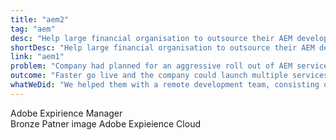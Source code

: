 ```yaml
---
title: "aem2"
tag: "aem"
desc: "Help large financial organisation to outsource their AEM development activity offshore with a dedicated team2"
shortDesc: "Help large financial organisation to outsource their AEM development2."
link: "aem1"
problem: "Company had planned for an aggressive roll out of AEM services beyond the existing resource capacity."
outcome: "Faster go live and the company could launch multiple services with the same number of onroll AEM team."
whatWeDid: "We helped them with a remote development team, consisting of 2 Sr. AEM Developer, 2 AEM developers, 1 specialist frontend developer, 2 member QA to assist in their internal AEM developments and their Authors."
---
```

<div>
<img src="" />Adobe Expirience Manager
</div>
Bronze Patner
image Adobe Expieience Cloud
